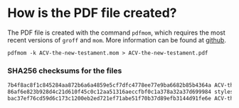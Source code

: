 # How is the PDF file created?
The PDF file is created with the command `pdfmom`, which requires the most recent versions of `groff` and `mom`.
More information can be found at [github](https://github.com/0xR3V/Bibles).

```shell
pdfmom -k ACV-the-new-testament.mom > ACV-the-new-testament.pdf
```

### SHA256 checksums for the files
```txt
7b4f8ac8f1c845284aa872b6a6a4859e5cf7dfc4778ee77e9ba6682b85b4364a ACV-the-new-testament.mom
86af6e823b928d4c21d610f45c0c12aa51316aeccfbf0c1a378a32a37d699984 stylesheet.mom
bac37ef76cd59d6c173c1200eb2ed721ef71abe51f70b37d89efb3144d91fe6e ACV-the-new-testament.pdf
```
